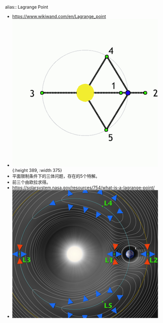 alias:: Lagrange Point

- https://www.wikiwand.com/en/Lagrange_point
- ![Lagrangianpointsanimated.gif](../assets/Lagrangianpointsanimated.gif){:height 389, :width 375}
- 平面限制条件下的三体问题，存在的5个特解。
- 前三个由欧拉求得。
- https://solarsystem.nasa.gov/resources/754/what-is-a-lagrange-point/
- ![image.png](../assets/image_1640770264371_0.png)